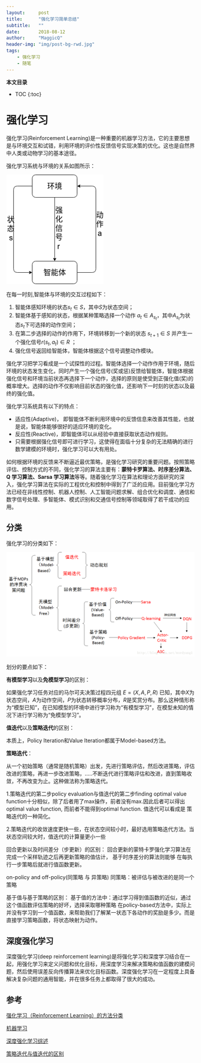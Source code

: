 ```yaml
---
layout:     post
title:      "强化学习简单总结"
subtitle:   ""
date:       2018-08-12
author:     "MaggicQ"
header-img: "img/post-bg-rwd.jpg"
tags:
    - 强化学习
    - 随笔
---
```


**本文目录**
* TOC
{:toc}


# 强化学习

强化学习(Reinforcement Learning)是一种重要的机器学习方法，它的主要思想是与环境交互和试错，利用环境的评价性反馈信号实现决策的优化。这也是自然界中人类或动物学习的基本途径。

强化学习系统与环境的关系如图所示：

![](/img/blog_imgs/rl_process.png)

在每一时刻,智能体与环境的交互过程如下：

1. 智能体感知环境的状态$s_{t} \in S$，其中$S$为状态空间；
2. 智能体基于感知的状态，根据某种策略选择一个动作 $a_{t} \in A_{s_{t}}$，其中$A_{s_{t}}$为状态$s_{t}$下可选择的动作空间；
3. 在第二步选择的动作的作用下，环境转移到一个新的状态 $s_{t+1} \in S$  并产生一个强化信号$r(s_{t},a_{t}) \in R$ ；
4. 强化信号返回给智能体，智能体根据这个信号调整动作模块。

强化学习把学习看成是一个试探性的过程。智能体选择一个动作作用于环境，随后环境的状态发生变化，同时产生一个强化信号(奖或惩)反馈给智能体，智能体根据强化信号和环境当前状态再选择下一个动作，选择的原则是使受到正强化值(奖)的概率增大。选择的动作不仅影响目前状态的强化值，还影响下一时刻的状态以及最终的强化值。

强化学习系统具有以下的特点：

* 适应性(Adaptive)， 即智能体不断利用环境中的反馈信息来改善其性能，也就是说，智能体能够很好的适应环境的变化。 
* 反应性(Reactive)，即智能体可以从经验中直接获取状态动作规则。
* 只需要根据强化信号即可进行学习，这使得在面临十分复杂的无法精确的进行数学建模的环境时，强化学习可以大有用处。

如何根据环境的反馈来不断逼近最优策略，是强化学习研究的重要问题。按照策略评估、控制方式的不同，强化学习的算法主要有：**蒙特卡罗算法、时序差分算法、Q 学习算法、Sarsa 学习算法**等等。随着强化学习在算法和理论方面研究的深入，强化学习算法在实际的工程优化和控制中得到了广泛的应用。目前强化学习方法已经在非线性控制、机器人控制、人工智能问题求解、组合优化和调度、通信和数字信号处理、多智能体、模式识别和交通信号控制等领域取得了若干成功的应用。



## 分类

强化学习的分类如下：

![](/img/blog_imgs/rl_kinds.png)

划分的要点如下：

**有模型学习**以及**免模型学习**的区别：

如果强化学习任务对应的马尔可夫决策过程四元组 $E = (X, A, P, R)$ 已知，其中$X$为状态空间，$A$为动作空间，$P$为状态转移概率分布，$R$是奖赏分布。那么这种情形称为“模型已知”，在已知模型的环境中进行学习称为“有模型学习”，在模型未知的情况下进行学习称为“免模型学习”。



**值迭代**以及**策略迭代**的区别：

本质上，Policy Iteration和Value Iteration都属于Model-based方法。



**策略迭代**：

从一个初始策略（通常是随机策略）出发，先进行策略评估，然后改进策略，评估改进的策略，再进一步改进策略，.....不断迭代进行策略评估和改进，直到策略收敛，不再改变为止。这种做法称为策略迭代。



1.策略迭代的第二步policy evaluation与值迭代的第二步finding optimal value function十分相似，除了后者用了max操作，前者没有max.因此后者可以得出optimal value function, 而前者不能得到optimal function.  值迭代可以看成是 策略迭代的一种简化。

2.策略迭代的收敛速度更快一些，在状态空间较小时，最好选用策略迭代方法。当状态空间较大时，值迭代的计算量更小一些


回合更新以及时间差分（步更新）的区别：
回合更新的蒙特卡罗强化学习算法在完成一个采样轨迹之后再更新策略的值估计， 基于时序差分的算法则能够 在每执行一步策略后就进行值函数更新。


on-policy and off-policy(同策略 与 异策略)
同策略：被评估与被改进的是同一个策略

基于值与基于策略的区别：
基于值的方法中：通过学习得到值函数的近似，通过这个值函数评估策略的好坏，选择采取哪种策略
在policy-based方法中，实际上并没有学习到一个值函数，来帮助我们了解某一状态下各动作的奖励是多少。而是直接学习策略函数，将状态映射为动作。



## 深度强化学习

深度强化学习(deep reinforcement learning)是将强化学习和深度学习结合在一起，用强化学习来定义问题和优化目标，用深度学习来解决策略和值函数的建模问题，然后使用误差反向传播算法来优化目标函数。深度强化学习在一定程度上具备解决复杂问题的通用智能，并在很多任务上都取得了很大的成功。

## 参考

[强化学习（Reinforcement Learning）的方法分类](https://blog.csdn.net/wordyang1/article/details/76557608)

[机器学习](https://book.douban.com/subject/26708119/)

[深度强化学习综述](http://xueshu.baidu.com/usercenter/paper/show?paperid=6b246cccb092f1a639de0774d8fcfd68&site=xueshu_se)

[策略迭代与值迭代的区别](https://blog.csdn.net/panglinzhuo/article/details/77752574)
